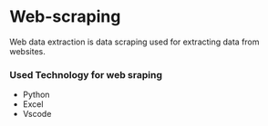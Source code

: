 # Web-scraping
Web data extraction is data scraping used for extracting data from websites. 
  <h3>Used Technology for web sraping</h3>
  <ul>
    <li>Python</li> 
    <li>Excel</li>
    <li>Vscode</li>
  </ul>
